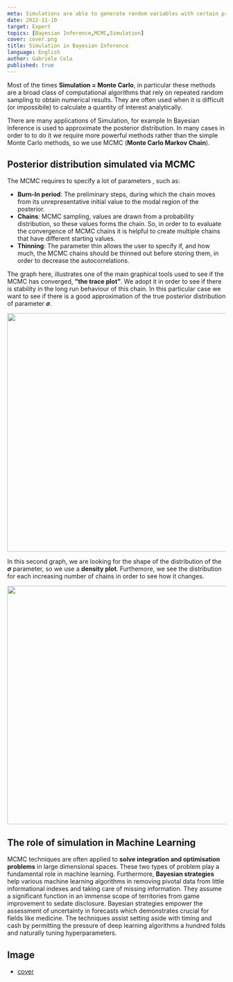 ```yaml
---
meta: Simulations are able to generate random variables with certain properties and hence being able to mimic real random phenomena.
date: 2022-11-10
target: Expert 
topics: [Bayesian Inference,MCMC,Simulation] 
cover: cover.png
title: Simulation in Bayesian Inference
language: English 
author: Gabriele Cola
published: true
---
```



Most of the times **Simulation = Monte Carlo**, in particular these methods are a broad class of computational algorithms that rely on repeated random sampling to obtain numerical results. They are often used when it is difficult (or impossibile) to calculate a quantity of interest analytically. 

There are many applications of Simulation, for example In Bayesian Inference is used to approximate the posterior distribution. In many cases in order to to do it we require more powerful methods rather than the simple Monte Carlo methods, so we use MCMC (**Monte Carlo Markov Chain**).

## Posterior distribution simulated via MCMC
The MCMC requires to specify a lot of parameters , such as:
* **Burn-In period**: The preliminary steps, during which the chain moves from its unrepresentative initial value to the modal region of the posterior.
*	**Chains**: MCMC sampling, values are drawn from a probability distribution, so these values forms the chain. So, in order to  to evaluate the convergence of MCMC chains it is helpful to create multiple chains that have different starting values.
*	**Thinning**: The parameter thin allows the user to specify if, and how much, the MCMC chains should be thinned out before storing them, in order to decrease the autocorrelations.

The graph here, illustrates one of the main graphical tools used to see if the MCMC has converged, **”the trace plot”**. We adopt it in order to see if there is stability in the long run behaviour of this chain. In this particular case we want to see if there is a good approximation of the true posterior distribution of parameter **$\sigma$**.

<p align="center">
  <img src="./trace_plot.png" width="550"/>
</p>

In this second graph, we are looking for the shape of the distribution of the **$\sigma$** parameter, so we use a **density plot**. Furthemore, we see the distribution for each increasing number of chains in order to see how it changes.

<p align="center">
  <img src="./density_plot.png" width="550"/>
</p>

## The role of simulation in Machine Learning
MCMC techniques are often applied to **solve integration and optimisation problems** in large dimensional spaces. These two types of problem play a fundamental role in machine learning.
Furthermore, **Bayesian strategies** help various machine learning algorithms in removing pivotal data from little informational indexes and taking care of missing information. They assume a significant function in an immense scope of territories from game improvement to sedate disclosure. 
Bayesian strategies empower the assessment of uncertainty in forecasts which demonstrates crucial for fields like medicine. The techniques assist setting aside with timing and cash by permitting the pressure of deep learning algorithms a hundred folds and naturally tuning hyperparameters.

## Image
- [cover](cover.png)


